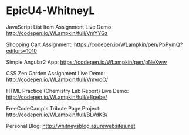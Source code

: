 # EpicU4-WhitneyL

JavaScript List Item Assignment Live Demo: http://codepen.io/WLampkin/full/VmYYGz

Shopping Cart Assignment: https://codepen.io/WLampkin/pen/PbPymQ?editors=1010

Simple Angular2 App: https://codepen.io/WLampkin/pen/pNeXww

CSS Zen Garden Assignment Live Demo: http://codepen.io/WLampkin/full/VmvroO/

HTML Practice (Chemistry Lab Report) Live Demo: http://codepen.io/WLampkin/full/eBpebe/

FreeCodeCamp's Tribute Page Project: http://codepen.io/WLampkin/full/BLVdKB/

Personal Blog: http://whitneysblog.azurewebsites.net
